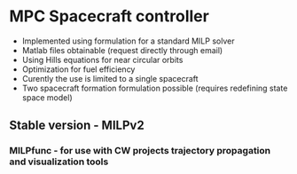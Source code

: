 # MPC Spacecraft controller

* Implemented using formulation for a standard MILP solver
* Matlab files obtainable (request directly through email)
* Using Hills equations for near circular orbits
* Optimization for fuel efficiency
* Curently the use is limited to a single spacecraft
* Two spacecraft formation formulation possible (requires redefining state space model)

## Stable version - MILPv2
### MILPfunc - for use with CW projects trajectory propagation and visualization tools

